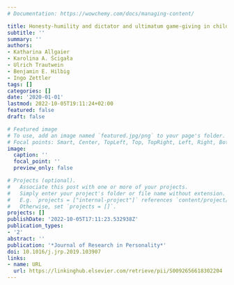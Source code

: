 ```yaml
---
# Documentation: https://wowchemy.com/docs/managing-content/

title: Honesty-humility and dictator and ultimatum game-giving in children
subtitle: ''
summary: ''
authors:
- Katharina Allgaier
- Karolina A. Ścigała
- Ulrich Trautwein
- Benjamin E. Hilbig
- Ingo Zettler
tags: []
categories: []
date: '2020-01-01'
lastmod: 2022-10-05T19:11:24+02:00
featured: false
draft: false

# Featured image
# To use, add an image named `featured.jpg/png` to your page's folder.
# Focal points: Smart, Center, TopLeft, Top, TopRight, Left, Right, BottomLeft, Bottom, BottomRight.
image:
  caption: ''
  focal_point: ''
  preview_only: false

# Projects (optional).
#   Associate this post with one or more of your projects.
#   Simply enter your project's folder or file name without extension.
#   E.g. `projects = ["internal-project"]` references `content/project/deep-learning/index.md`.
#   Otherwise, set `projects = []`.
projects: []
publishDate: '2022-10-05T17:11:23.532938Z'
publication_types:
- '2'
abstract: ''
publication: '*Journal of Research in Personality*'
doi: 10.1016/j.jrp.2019.103907
links:
- name: URL
  url: https://linkinghub.elsevier.com/retrieve/pii/S0092656618302204
---
```


